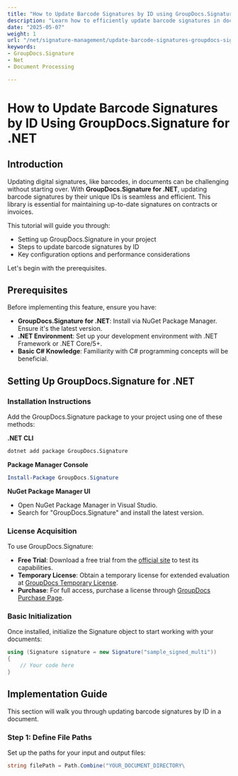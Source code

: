 ```yaml
---
title: "How to Update Barcode Signatures by ID using GroupDocs.Signature for .NET"
description: "Learn how to efficiently update barcode signatures in documents with GroupDocs.Signature for .NET. Follow our step-by-step guide on signature management."
date: "2025-05-07"
weight: 1
url: "/net/signature-management/update-barcode-signatures-groupdocs-signature-net/"
keywords:
- GroupDocs.Signature
- Net
- Document Processing

---
```



# How to Update Barcode Signatures by ID Using GroupDocs.Signature for .NET

## Introduction
Updating digital signatures, like barcodes, in documents can be challenging without starting over. With **GroupDocs.Signature for .NET**, updating barcode signatures by their unique IDs is seamless and efficient. This library is essential for maintaining up-to-date signatures on contracts or invoices.

This tutorial will guide you through:
- Setting up GroupDocs.Signature in your project
- Steps to update barcode signatures by ID
- Key configuration options and performance considerations

Let's begin with the prerequisites.

## Prerequisites
Before implementing this feature, ensure you have:
- **GroupDocs.Signature for .NET**: Install via NuGet Package Manager. Ensure it's the latest version.
- **.NET Environment**: Set up your development environment with .NET Framework or .NET Core/5+.
- **Basic C# Knowledge**: Familiarity with C# programming concepts will be beneficial.

## Setting Up GroupDocs.Signature for .NET
### Installation Instructions
Add the GroupDocs.Signature package to your project using one of these methods:

**.NET CLI**
```bash
dotnet add package GroupDocs.Signature
```

**Package Manager Console**
```powershell
Install-Package GroupDocs.Signature
```

**NuGet Package Manager UI**
- Open NuGet Package Manager in Visual Studio.
- Search for "GroupDocs.Signature" and install the latest version.

### License Acquisition
To use GroupDocs.Signature:
- **Free Trial**: Download a free trial from the [official site](https://releases.groupdocs.com/signature/net/) to test its capabilities.
- **Temporary License**: Obtain a temporary license for extended evaluation at [GroupDocs Temporary License](https://purchase.groupdocs.com/temporary-license/).
- **Purchase**: For full access, purchase a license through [GroupDocs Purchase Page](https://purchase.groupdocs.com/buy).

### Basic Initialization
Once installed, initialize the Signature object to start working with your documents:

```csharp
using (Signature signature = new Signature("sample_signed_multi"))
{
    // Your code here
}
```

## Implementation Guide
This section will walk you through updating barcode signatures by ID in a document.

### Step 1: Define File Paths
Set up the paths for your input and output files:

```csharp
string filePath = Path.Combine("YOUR_DOCUMENT_DIRECTORY\
